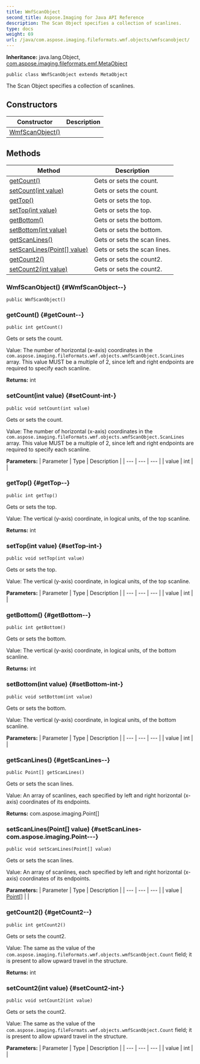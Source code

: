 ```yaml
---
title: WmfScanObject
second_title: Aspose.Imaging for Java API Reference
description: The Scan Object specifies a collection of scanlines.
type: docs
weight: 69
url: /java/com.aspose.imaging.fileformats.wmf.objects/wmfscanobject/
---
```

**Inheritance:**
java.lang.Object, [com.aspose.imaging.fileformats.emf.MetaObject](../../com.aspose.imaging.fileformats.emf/metaobject)
```
public class WmfScanObject extends MetaObject
```

The Scan Object specifies a collection of scanlines.
## Constructors

| Constructor | Description |
| --- | --- |
| [WmfScanObject()](#WmfScanObject--) |  |
## Methods

| Method | Description |
| --- | --- |
| [getCount()](#getCount--) | Gets or sets the count. |
| [setCount(int value)](#setCount-int-) | Gets or sets the count. |
| [getTop()](#getTop--) | Gets or sets the top. |
| [setTop(int value)](#setTop-int-) | Gets or sets the top. |
| [getBottom()](#getBottom--) | Gets or sets the bottom. |
| [setBottom(int value)](#setBottom-int-) | Gets or sets the bottom. |
| [getScanLines()](#getScanLines--) | Gets or sets the scan lines. |
| [setScanLines(Point[] value)](#setScanLines-com.aspose.imaging.Point---) | Gets or sets the scan lines. |
| [getCount2()](#getCount2--) | Gets or sets the count2. |
| [setCount2(int value)](#setCount2-int-) | Gets or sets the count2. |
### WmfScanObject() {#WmfScanObject--}
```
public WmfScanObject()
```


### getCount() {#getCount--}
```
public int getCount()
```


Gets or sets the count.

Value: The number of horizontal (x-axis) coordinates in the `com.aspose.imaging.fileFormats.wmf.objects.wmfScanObject.ScanLines` array. This value MUST be a multiple of 2, since left and right endpoints are required to specify each scanline.

**Returns:**
int
### setCount(int value) {#setCount-int-}
```
public void setCount(int value)
```


Gets or sets the count.

Value: The number of horizontal (x-axis) coordinates in the `com.aspose.imaging.fileFormats.wmf.objects.wmfScanObject.ScanLines` array. This value MUST be a multiple of 2, since left and right endpoints are required to specify each scanline.

**Parameters:**
| Parameter | Type | Description |
| --- | --- | --- |
| value | int |  |

### getTop() {#getTop--}
```
public int getTop()
```


Gets or sets the top.

Value: The vertical (y-axis) coordinate, in logical units, of the top scanline.

**Returns:**
int
### setTop(int value) {#setTop-int-}
```
public void setTop(int value)
```


Gets or sets the top.

Value: The vertical (y-axis) coordinate, in logical units, of the top scanline.

**Parameters:**
| Parameter | Type | Description |
| --- | --- | --- |
| value | int |  |

### getBottom() {#getBottom--}
```
public int getBottom()
```


Gets or sets the bottom.

Value: The vertical (y-axis) coordinate, in logical units, of the bottom scanline.

**Returns:**
int
### setBottom(int value) {#setBottom-int-}
```
public void setBottom(int value)
```


Gets or sets the bottom.

Value: The vertical (y-axis) coordinate, in logical units, of the bottom scanline.

**Parameters:**
| Parameter | Type | Description |
| --- | --- | --- |
| value | int |  |

### getScanLines() {#getScanLines--}
```
public Point[] getScanLines()
```


Gets or sets the scan lines.

Value: An array of scanlines, each specified by left and right horizontal (x-axis) coordinates of its endpoints.

**Returns:**
com.aspose.imaging.Point[]
### setScanLines(Point[] value) {#setScanLines-com.aspose.imaging.Point---}
```
public void setScanLines(Point[] value)
```


Gets or sets the scan lines.

Value: An array of scanlines, each specified by left and right horizontal (x-axis) coordinates of its endpoints.

**Parameters:**
| Parameter | Type | Description |
| --- | --- | --- |
| value | [Point\[\]](../../com.aspose.imaging/point) |  |

### getCount2() {#getCount2--}
```
public int getCount2()
```


Gets or sets the count2.

Value: The same as the value of the `com.aspose.imaging.fileFormats.wmf.objects.wmfScanObject.Count` field; it is present to allow upward travel in the structure.

**Returns:**
int
### setCount2(int value) {#setCount2-int-}
```
public void setCount2(int value)
```


Gets or sets the count2.

Value: The same as the value of the `com.aspose.imaging.fileFormats.wmf.objects.wmfScanObject.Count` field; it is present to allow upward travel in the structure.

**Parameters:**
| Parameter | Type | Description |
| --- | --- | --- |
| value | int |  |

